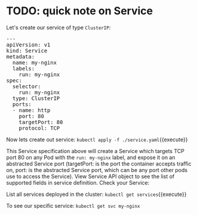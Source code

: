 # TODO: quick note on Service

Let's create our service of type `ClusterIP`: 

<pre class="file" data-filename="service.yaml" data-target="replace">
---
apiVersion: v1
kind: Service
metadata:
  name: my-nginx
  labels:
    run: my-nginx
spec:
  selector:
    run: my-nginx
  type: ClusterIP
  ports:
  - name: http
    port: 80
    targetPort: 80
    protocol: TCP
</pre>

Now lets create out service:
`kubectl apply -f ./service.yaml`{{execute}}

This Service specification above will create a Service which targets TCP port 80 on any Pod with the `run: my-nginx` label, and expose it on an abstracted Service port (targetPort: is the port the container accepts traffic on, port: is the abstracted Service port, which can be any port other pods use to access the Service). View Service API object to see the list of supported fields in service definition. Check your Service:


List all services deployed in the cluster:
`kubectl get services`{{execute}}

To see our specific service:
`kubectl get svc my-nginx`